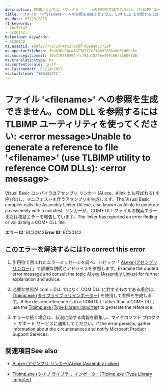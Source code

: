 ```yaml
---
description: 詳細については、「ファイル ' ' への参照を生成できません (TLBIMP ユーティリティを使用して COM Dll を参照する)」を参照して <filename> ください。 <error message>
title: "ファイル '<filename>' への参照を生成できません。COM DLL を参照するには TLBIMP ユーティリティを使ってください: <error message>"
ms.date: 07/20/2015
f1_keywords:
- vbc30142
- bc30142
helpviewer_keywords:
- BC30142
ms.assetid: ee0f2c77-3714-4ec2-bddf-d098ab77722f
ms.openlocfilehash: 39db90c8bcaf8778277ef14b9200ba9e5fd6bb5e
ms.sourcegitcommit: 10e719780594efc781b15295e499c66f316068b8
ms.translationtype: MT
ms.contentlocale: ja-JP
ms.lasthandoff: 02/14/2021
ms.locfileid: "100433771"
---
```

# <a name="unable-to-generate-a-reference-to-file-filename-use-tlbimp-utility-to-reference-com-dlls-error-message"></a><span data-ttu-id="954bd-103">ファイル '\<filename>' への参照を生成できません。COM DLL を参照するには TLBIMP ユーティリティを使ってください: \<error message></span><span class="sxs-lookup"><span data-stu-id="954bd-103">Unable to generate a reference to file '\<filename>' (use TLBIMP utility to reference COM DLLs): \<error message></span></span>

<span data-ttu-id="954bd-104">Visual Basic コンパイラはアセンブリ リンカー (Al.exe、Alink とも呼ばれる) を呼び出し、マニフェストを伴うアセンブリを生成します。</span><span class="sxs-lookup"><span data-stu-id="954bd-104">The Visual Basic compiler calls the Assembly Linker (Al.exe, also known as Alink) to generate an assembly with a manifest.</span></span> <span data-ttu-id="954bd-105">リンカーが、COM+ DLL ファイルの検索エラーまたは検証エラーを報告しています。</span><span class="sxs-lookup"><span data-stu-id="954bd-105">The linker has reported an error finding or validating a COM+ DLL file.</span></span>  
  
 <span data-ttu-id="954bd-106">**エラー ID:** BC30142</span><span class="sxs-lookup"><span data-stu-id="954bd-106">**Error ID:** BC30142</span></span>  
  
## <a name="to-correct-this-error"></a><span data-ttu-id="954bd-107">このエラーを解決するには</span><span class="sxs-lookup"><span data-stu-id="954bd-107">To correct this error</span></span>  
  
1. <span data-ttu-id="954bd-108">引用符で囲まれたエラーメッセージを調べ、トピック「  [Al.exe (アセンブリリンカー)](../../framework/tools/al-exe-assembly-linker.md) 」で詳細な説明とアドバイスを参照します。</span><span class="sxs-lookup"><span data-stu-id="954bd-108">Examine the quoted error message and consult the topic  [Al.exe (Assembly Linker)](../../framework/tools/al-exe-assembly-linker.md) for further explanation and advice.</span></span>  
  
2. <span data-ttu-id="954bd-109">必要な参照が com + DLL ではなく COM DLL に対するものである場合は、 [Tlbimp.exe (タイプライブラリインポーター)](../../framework/tools/tlbimp-exe-type-library-importer.md) を使用して参照を生成します。</span><span class="sxs-lookup"><span data-stu-id="954bd-109">If the desired reference is to a COM DLL rather than a COM+ DLL, use the [Tlbimp.exe (Type Library Importer)](../../framework/tools/tlbimp-exe-type-library-importer.md) to generate the reference.</span></span>  
  
3. <span data-ttu-id="954bd-110">エラーが続く場合は、状況に関する情報を収集し、マイクロソフト プロダクト サポート サービスに通知してください。</span><span class="sxs-lookup"><span data-stu-id="954bd-110">If the error persists, gather information about the circumstances and notify Microsoft Product Support Services.</span></span>  
  
## <a name="see-also"></a><span data-ttu-id="954bd-111">関連項目</span><span class="sxs-lookup"><span data-stu-id="954bd-111">See also</span></span>

- [<span data-ttu-id="954bd-112">Al.exe (アセンブリ リンカー)</span><span class="sxs-lookup"><span data-stu-id="954bd-112">Al.exe (Assembly Linker)</span></span>](../../framework/tools/al-exe-assembly-linker.md)

- [<span data-ttu-id="954bd-113">Tlbimp.exe (タイプ ライブラリ インポーター)</span><span class="sxs-lookup"><span data-stu-id="954bd-113">Tlbimp.exe (Type Library Importer)</span></span>](../../framework/tools/tlbimp-exe-type-library-importer.md)
